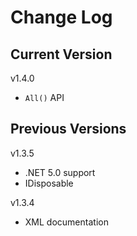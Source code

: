 # Change Log

## Current Version

v1.4.0

- ```All()``` API

## Previous Versions

v1.3.5

- .NET 5.0 support
- IDisposable

v1.3.4

- XML documentation

